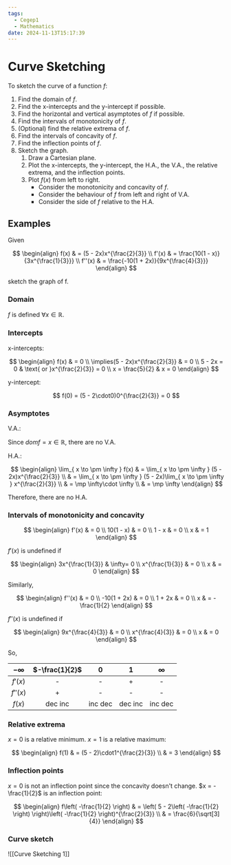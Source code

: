 ```yaml
---
tags:
  - Cegep1
  - Mathematics
date: 2024-11-13T15:17:39
---
```


# Curve Sketching

To sketch the curve of a function $f$:

1. Find the domain of $f$.
2. Find the x-intercepts and the y-intercept if possible.
3. Find the horizontal and vertical asymptotes of $f$ if possible.
4. Find the intervals of monotonicity of $f$.
5. (Optional) find the relative extrema of $f$.
6. Find the intervals of concavity of $f$.
7. Find the inflection points of $f$.
8. Sketch the graph.
	1. Draw a Cartesian plane.
	2. Plot the x-intercepts, the y-intercept, the H.A., the V.A., the relative extrema, and the inflection points.
	3. Plot $f(x)$ from left to right.
		- Consider the monotonicity and concavity of $f$.
		- Consider the behaviour of $f$ from left and right of V.A.
		- Consider the side of $f$ relative to the H.A.

## Examples

Given

$$
\begin{align}
f(x) & = (5 - 2x)x^{\frac{2}{3}} \\
f'(x) & = \frac{10(1 - x)}{3x^{\frac{1}{3}}} \\
f''(x) & = \frac{-10(1 + 2x)}{9x^{\frac{4}{3}}}
\end{align}
$$

sketch the graph of f.

### Domain

$f$  is defined $\forall x\in \mathbb{R}$.

### Intercepts

x-intercepts:

$$
\begin{align}
f(x) & = 0 \\
\implies(5 - 2x)x^{\frac{2}{3}} & = 0 \\
5 - 2x = 0 & \text{ or }x^{\frac{2}{3}} = 0 \\
x = \frac{5}{2} & x = 0
\end{align}
$$

y-intercept:

$$
f(0) = (5 - 2\cdot0)0^{\frac{2}{3}} = 0
$$

### Asymptotes

V.A.:

Since $domf = x\in \mathbb{R}$, there are no V.A.

H.A.:

$$
\begin{align}
\lim_{ x \to \pm \infty } f(x) & = \lim_{ x \to \pm \infty } (5 - 2x)x^{\frac{2}{3}} \\
 & = \lim_{ x \to \pm \infty } (5 - 2x)\lim_{ x \to \pm \infty } x^{\frac{2}{3}} \\
 & = \mp \infty\cdot \infty \\
 & = \mp \infty
\end{align}
$$

Therefore, there are no H.A.

### Intervals of monotonicity and concavity

$$
\begin{align}
f'(x) & = 0 \\
10(1 - x) & = 0 \\
1 - x & = 0 \\
x & = 1
\end{align}
$$

$f'(x)$ is undefined if

$$
\begin{align}
3x^{\frac{1}{3}} & \infty= 0 \\
x^{\frac{1}{3}} & = 0 \\
x & = 0
\end{align}
$$

Similarly,

$$
\begin{align}
f''(x) & = 0 \\
-10(1 + 2x) & = 0 \\
1 + 2x & = 0 \\
x & = -\frac{1}{2}
\end{align}
$$

$f''(x)$ is undefined if

$$
\begin{align}
9x^{\frac{4}{3}} & = 0 \\
x^{\frac{4}{3}} & = 0 \\
x & = 0
\end{align}
$$

So,

| $-\infty$ | $-\frac{1}{2}$ |    0    |    1    | $\infty$ |
|:---------:|:--------------:|:-------:|:-------:|:--------:|
|  $f'(x)$  |       -        |    -    |    +    |    -     |
| $f''(x)$  |       +        |    -    |    -    |    -     |
|  $f(x)$   |    dec inc     | inc dec | dec inc | inc dec  |

### Relative extrema

$x = 0$ is a relative minimum.
$x = 1$ is a relative maximum:

$$
\begin{align}
f(1) & = (5 - 2)\cdot1^{\frac{2}{3}} \\
 & = 3
\end{align}
$$

### Inflection points

$x = 0$ is not an inflection point since the concavity doesn't change.
$x = -\frac{1}{2}$ is an inflection point:

$$
\begin{align}
f\left( -\frac{1}{2} \right) & = \left( 5 - 2\left( -\frac{1}{2} \right) \right)\left( -\frac{1}{2} \right)^{\frac{2}{3}} \\
 & = \frac{6}{\sqrt[3]{4}}
\end{align}
$$

### Curve sketch

![[Curve Sketching 1]]